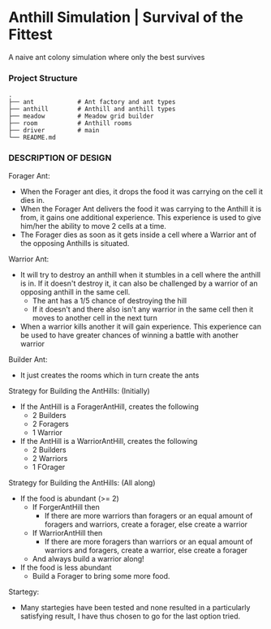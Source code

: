 # Anthill Simulation | Survival of the Fittest

A naive ant colony simulation where only the best survives 

### Project Structure
    .                              
    ├── ant            # Ant factory and ant types
    ├── anthill        # Anthill and anthill types
    ├── meadow         # Meadow grid builder
    ├── room           # Anthill rooms
    ├── driver         # main
    └── README.md 

### DESCRIPTION OF DESIGN
Forager Ant:
* When the Forager ant dies, it drops the food it was carrying
on the cell it dies in.
* When the Forager Ant delivers the food it was carrying to the
Anthill it is from, it gains one additional experience. This
experience is used to give him/her the ability to move 2 cells
at a time.
* The Forager dies as soon as it gets inside a cell where a
Warrior ant of the opposing Anthills is situated.

Warrior Ant:
* It will try to destroy an anthill when it stumbles in a cell 
where the anthill is in. If it doesn't destroy it, it can also
be challenged by a warrior of an opposing anthill in the same
cell. 
	- The ant has a 1/5 chance of destroying the hill
	- If it doesn't and there also isn't any warrior in the
	same cell then it moves to another cell in the next turn
* When a warrior kills another it will gain experience. This 
experience can be used to have greater chances of winning a battle 
with another warrior

Builder Ant:
* It just creates the rooms which in turn create the ants

Strategy for Building the AntHills: (Initially)
* If the AntHill is a ForagerAntHill, creates the following
	- 2 Builders
	- 2 Foragers
	- 1 Warrior
* If the AntHill is a WarriorAntHill, creates the following
	- 2 Builders
	- 2 Warriors
	- 1 FOrager

Strategy for Building the AntHills: (All along)
* If the food is abundant (>= 2)
	- If ForgerAntHill then
		+ If there are more warriors than foragers or 
		an equal amount of foragers and warriors, create
		a forager, else create a warrior
	- If WarriorAntHill then
		+ If there are more foragers than warriors or 
		an equal amount of warriors and foragers, create
		a warrior, else create a forager
	- And always build a warrior along!
* If the food is less abundant
	- Build a Forager to bring some more food.

Startegy:
* Many startegies have been tested and none resulted in a 
particularly satisfying result, I have thus chosen to go 
for the last option tried.
	


